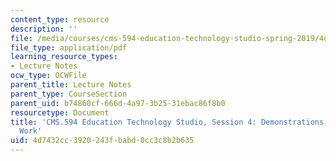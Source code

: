 ```yaml
---
content_type: resource
description: ''
file: /media/courses/cms-594-education-technology-studio-spring-2019/4d7432cc3920243fbabd0cc3c8b2b635_MITCMS_594S19_ses4.pdf
file_type: application/pdf
learning_resource_types:
- Lecture Notes
ocw_type: OCWFile
parent_title: Lecture Notes
parent_type: CourseSection
parent_uid: b74860cf-666d-4a97-3b25-31ebac86f8b0
resourcetype: Document
title: 'CMS.594 Education Technology Studio, Session 4: Demonstrations of Your Data-Driven
  Work'
uid: 4d7432cc-3920-243f-babd-0cc3c8b2b635
---
```

